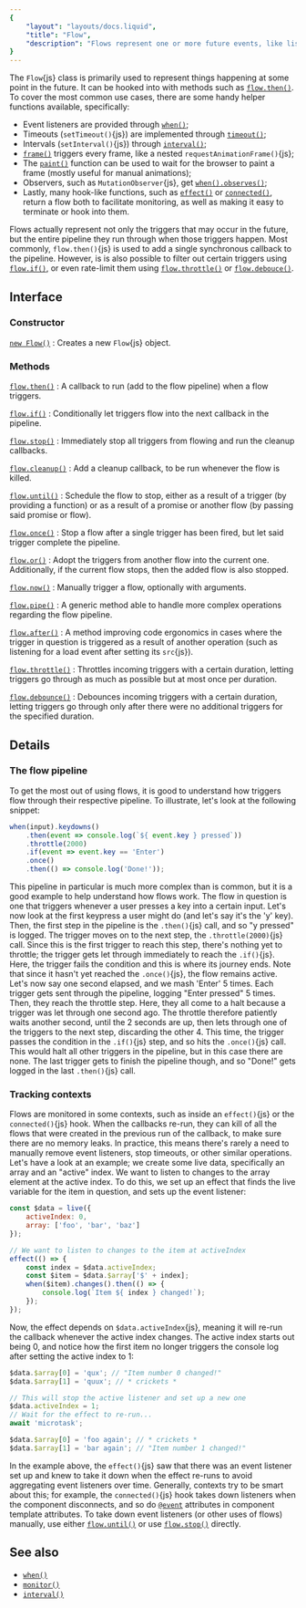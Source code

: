 ```yaml
---
{
	"layout": "layouts/docs.liquid",
	"title": "Flow",
	"description": "Flows represent one or more future events, like listeners or timers. The monitoring and their methods make common patterns a walk in the park."
}
---
```


The `Flow`{js} class is primarily used to represent things happening at some point in the future. It can be hooked into with methods such as [`flow.then()`](/docs/flow/then/). To cover the most common use cases, there are some handy helper functions available, specifically:

- Event listeners are provided through [`when()`](/docs/when/);
- Timeouts (`setTimeout()`{js}) are implemented through [`timeout()`](/docs/timeout/);
- Intervals (`setInterval()`{js}) through [`interval()`](/docs/interval/);
- [`frame()`](/docs/frame/) triggers every frame, like a nested `requestAnimationFrame()`{js};
- The [`paint()`](/docs/paint/) function can be used to wait for the browser to paint a frame (mostly useful for manual animations);
- Observers, such as `MutationObserver`{js}, get [`when().observes()`](/docs/when/observes/);
- Lastly, many hook-like functions, such as [`effect()`](/docs/effect/) or [`connected()`](/docs/components/connected/), return a flow both to facilitate monitoring, as well as making it easy to terminate or hook into them.

Flows actually represent not only the triggers that may occur in the future, but the entire pipeline they run through when those triggers happen. Most commonly, `flow.then()`{js} is used to add a single synchronous callback to the pipeline. However, is is also possible to filter out certain triggers using [`flow.if()`](/docs/flow/if/), or even rate-limit them using [`flow.throttle()`](/docs/flow/throttle/) or [`flow.debouce()`](/docs/flow/debounce/).

## Interface

### Constructor

[`new Flow()`](/docs/flow/constructor/)
: Creates a new `Flow`{js} object.

### Methods

[`flow.then()`](/docs/flow/then/)
: A callback to run (add to the flow pipeline) when a flow triggers.

[`flow.if()`](/docs/flow/if/)
: Conditionally let triggers flow into the next callback in the pipeline.

[`flow.stop()`](/docs/flow/stop/)
: Immediately stop all triggers from flowing and run the cleanup callbacks.

[`flow.cleanup()`](/docs/flow/cleanup/)
: Add a cleanup callback, to be run whenever the flow is killed.

[`flow.until()`](/docs/flow/until/)
: Schedule the flow to stop, either as a result of a trigger (by providing a function) or as a result of a promise or another flow (by passing said promise or flow).

[`flow.once()`](/docs/flow/once/)
: Stop a flow after a single trigger has been fired, but let said trigger complete the pipeline.

[`flow.or()`](/docs/flow/or/)
: Adopt the triggers from another flow into the current one. Additionally, if the current flow stops, then the added flow is also stopped.

[`flow.now()`](/docs/flow/now/)
: Manually trigger a flow, optionally with arguments.

[`flow.pipe()`](/docs/flow/pipe/)
: A generic method able to handle more complex operations regarding the flow pipeline.

[`flow.after()`](/docs/flow/after/)
: A method improving code ergonomics in cases where the trigger in question is triggered as a result of another operation (such as listening for a load event after setting its `src`{js}).

[`flow.throttle()`](/docs/flow/throttle/)
: Throttles incoming triggers with a certain duration, letting triggers go through as much as possible but at most once per duration.

[`flow.debounce()`](/docs/flow/debounce/)
: Debounces incoming triggers with a certain duration, letting triggers go through only after there were no additional triggers for the specified duration.

## Details

### The flow pipeline

To get the most out of using flows, it is good to understand how triggers flow through their respective pipeline. To illustrate, let's look at the following snippet:

```js
when(input).keydowns()
	.then(event => console.log(`${ event.key } pressed`))
	.throttle(2000)
	.if(event => event.key == 'Enter')
	.once()
	.then(() => console.log('Done!'));
```

This pipeline in particular is much more complex than is common, but it is a good example to help understand how flows work. The flow in question is one that triggers whenever a user presses a key into a certain input. Let's now look at the first keypress a user might do (and let's say it's the 'y' key). Then, the first step in the pipeline is the `.then()`{js} call, and so "y pressed" is logged. The trigger moves on to the next step, the `.throttle(2000)`{js} call. Since this is the first trigger to reach this step, there's nothing yet to throttle; the trigger gets let through immediately to reach the `.if()`{js}. Here, the trigger fails the condition and this is where its journey ends. Note that since it hasn't yet reached the `.once()`{js}, the flow remains active. Let's now say one second elapsed, and we mash 'Enter' 5 times. Each trigger gets sent through the pipeline, logging "Enter pressed" 5 times. Then, they reach the throttle step. Here, they all come to a halt because a trigger was let through one second ago. The throttle therefore patiently waits another second, until the 2 seconds are up, then lets through one of the triggers to the next step, discarding the other 4. This time, the trigger passes the condition in the `.if()`{js} step, and so hits the `.once()`{js} call. This would halt all other triggers in the pipeline, but in this case there are none. The last trigger gets to finish the pipeline though, and so "Done!" gets logged in the last `.then()`{js} call.

### Tracking contexts

Flows are monitored in some contexts, such as inside an `effect()`{js} or the `connected()`{js} hook. When the callbacks re-run, they can kill of all the flows that were created in the previous run of the callback, to make sure there are no memory leaks. In practice, this means there's rarely a need to manually remove event listeners, stop timeouts, or other similar operations. Let's have a look at an example; we create some live data, specifically an array and an "active" index. We want to listen to changes to the array element at the active index. To do this, we set up an effect that finds the live variable for the item in question, and sets up the event listener:

```js
const $data = live({
	activeIndex: 0,
	array: ['foo', 'bar', 'baz']
});

// We want to listen to changes to the item at activeIndex
effect(() => {
	const index = $data.activeIndex;
	const $item = $data.$array['$' + index];
	when($item).changes().then(() => {
		console.log(`Item ${ index } changed!`);
	});
});
```

Now, the effect depends on `$data.activeIndex`{js}, meaning it will re-run the callback whenever the active index changes. The active index starts out being 0, and notice how the first item no longer triggers the console log after setting the active index to 1:

```js
$data.$array[0] = 'qux'; // "Item number 0 changed!"
$data.$array[1] = 'quux'; // * crickets *

// This will stop the active listener and set up a new one
$data.activeIndex = 1;
// Wait for the effect to re-run...
await 'microtask';

$data.$array[0] = 'foo again'; // * crickets *
$data.$array[1] = 'bar again'; // "Item number 1 changed!"
```

In the example above, the `effect()`{js} saw that there was an event listener set up and knew to take it down when the effect re-runs to avoid aggregating event listeners over time. Generally, contexts try to be smart about this; for example, the `connected()`{js} hook takes down listeners when the component disconnects, and so do [`@event`](/docs/components/template/events/) attributes in component template attributes. To take down event listeners (or other uses of flows) manually, use either [`flow.until()`](/docs/flow/until/) or use [`flow.stop()`](/docs/flow/stop/) directly.

## See also

- [`when()`](/docs/when/)
- [`monitor()`](/docs/monitor/)
- [`interval()`](/docs/interval/)

